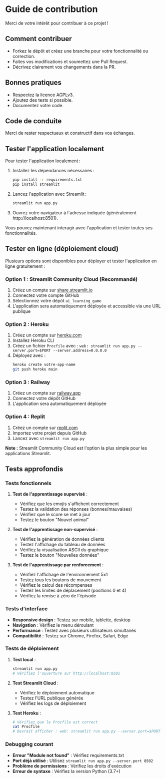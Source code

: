 # Guide de contribution

Merci de votre intérêt pour contribuer à ce projet !

## Comment contribuer
- Forkez le dépôt et créez une branche pour votre fonctionnalité ou correction.
- Faites vos modifications et soumettez une Pull Request.
- Décrivez clairement vos changements dans la PR.

## Bonnes pratiques
- Respectez la licence AGPLv3.
- Ajoutez des tests si possible.
- Documentez votre code.

## Code de conduite
Merci de rester respectueux et constructif dans vos échanges.

## Tester l'application localement

Pour tester l'application localement :

1. Installez les dépendances nécessaires :
   ```bash
   pip install -r requirements.txt
   pip install streamlit
   ```
2. Lancez l'application avec Streamlit :
   ```bash
   streamlit run app.py
   ```
3. Ouvrez votre navigateur à l'adresse indiquée (généralement http://localhost:8501).

Vous pouvez maintenant interagir avec l'application et tester toutes ses fonctionnalités.

## Tester en ligne (déploiement cloud)

Plusieurs options sont disponibles pour déployer et tester l'application en ligne gratuitement :

### Option 1 : Streamlit Community Cloud (Recommandé)
1. Créez un compte sur [share.streamlit.io](https://share.streamlit.io)
2. Connectez votre compte GitHub
3. Sélectionnez votre dépôt `ai_learning_game`
4. L'application sera automatiquement déployée et accessible via une URL publique

### Option 2 : Heroku
1. Créez un compte sur [heroku.com](https://heroku.com)
2. Installez Heroku CLI
3. Créez un fichier `Procfile` avec : `web: streamlit run app.py --server.port=$PORT --server.address=0.0.0.0`
4. Déployez avec :
   ```bash
   heroku create votre-app-name
   git push heroku main
   ```

### Option 3 : Railway
1. Créez un compte sur [railway.app](https://railway.app)
2. Connectez votre dépôt GitHub
3. L'application sera automatiquement déployée

### Option 4 : Replit
1. Créez un compte sur [replit.com](https://replit.com)
2. Importez votre projet depuis GitHub
3. Lancez avec `streamlit run app.py`

**Note :** Streamlit Community Cloud est l'option la plus simple pour les applications Streamlit.

## Tests approfondis

### Tests fonctionnels
1. **Test de l'apprentissage supervisé** :
   - Vérifiez que les emojis s'affichent correctement
   - Testez la validation des réponses (bonnes/mauvaises)
   - Vérifiez que le score se met à jour
   - Testez le bouton "Nouvel animal"

2. **Test de l'apprentissage non-supervisé** :
   - Vérifiez la génération de données clients
   - Testez l'affichage du tableau de données
   - Vérifiez la visualisation ASCII du graphique
   - Testez le bouton "Nouvelles données"

3. **Test de l'apprentissage par renforcement** :
   - Vérifiez l'affichage de l'environnement 5x1
   - Testez tous les boutons de mouvement
   - Vérifiez le calcul des récompenses
   - Testez les limites de déplacement (positions 0 et 4)
   - Vérifiez la remise à zéro de l'épisode

### Tests d'interface
- **Responsive design** : Testez sur mobile, tablette, desktop
- **Navigation** : Vérifiez le menu déroulant
- **Performance** : Testez avec plusieurs utilisateurs simultanés
- **Compatibilité** : Testez sur Chrome, Firefox, Safari, Edge

### Tests de déploiement
1. **Test local** :
   ```bash
   streamlit run app.py
   # Vérifiez l'ouverture sur http://localhost:8501
   ```

2. **Test Streamlit Cloud** :
   - Vérifiez le déploiement automatique
   - Testez l'URL publique générée
   - Vérifiez les logs de déploiement

3. **Test Heroku** :
   ```bash
   # Vérifiez que le Procfile est correct
   cat Procfile
   # Devrait afficher : web: streamlit run app.py --server.port=$PORT --server.address=0.0.0.0
   ```

### Debugging courant
- **Erreur "Module not found"** : Vérifiez requirements.txt
- **Port déjà utilisé** : Utilisez `streamlit run app.py --server.port 8502`
- **Problème de permissions** : Vérifiez les droits d'exécution
- **Erreur de syntaxe** : Vérifiez la version Python (3.7+)

